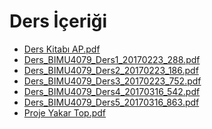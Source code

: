 # Ders İçeriği

<!--Index-->

- [Ders Kitabı AP.pdf](https://github.com//yedhrab/IstanbulUniversity-CE/raw/master/4.%20S%C4%B1n%C4%B1f%202.%20D%C3%B6nem%20Notlar%C4%B1/A%C4%9F%20Programlama/Ders%20%C4%B0%C3%A7eri%C4%9Fi/Ders%20Kitab%C4%B1%20AP.pdf)
- [Ders_BIMU4079_Ders1_20170223_288.pdf](https://github.com//yedhrab/IstanbulUniversity-CE/raw/master/4.%20S%C4%B1n%C4%B1f%202.%20D%C3%B6nem%20Notlar%C4%B1/A%C4%9F%20Programlama/Ders%20%C4%B0%C3%A7eri%C4%9Fi/Ders_BIMU4079_Ders1_20170223_288.pdf)
- [Ders_BIMU4079_Ders2_20170223_186.pdf](https://github.com//yedhrab/IstanbulUniversity-CE/raw/master/4.%20S%C4%B1n%C4%B1f%202.%20D%C3%B6nem%20Notlar%C4%B1/A%C4%9F%20Programlama/Ders%20%C4%B0%C3%A7eri%C4%9Fi/Ders_BIMU4079_Ders2_20170223_186.pdf)
- [Ders_BIMU4079_Ders3_20170223_752.pdf](https://github.com//yedhrab/IstanbulUniversity-CE/raw/master/4.%20S%C4%B1n%C4%B1f%202.%20D%C3%B6nem%20Notlar%C4%B1/A%C4%9F%20Programlama/Ders%20%C4%B0%C3%A7eri%C4%9Fi/Ders_BIMU4079_Ders3_20170223_752.pdf)
- [Ders_BIMU4079_Ders4_20170316_542.pdf](https://github.com//yedhrab/IstanbulUniversity-CE/raw/master/4.%20S%C4%B1n%C4%B1f%202.%20D%C3%B6nem%20Notlar%C4%B1/A%C4%9F%20Programlama/Ders%20%C4%B0%C3%A7eri%C4%9Fi/Ders_BIMU4079_Ders4_20170316_542.pdf)
- [Ders_BIMU4079_Ders5_20170316_863.pdf](https://github.com//yedhrab/IstanbulUniversity-CE/raw/master/4.%20S%C4%B1n%C4%B1f%202.%20D%C3%B6nem%20Notlar%C4%B1/A%C4%9F%20Programlama/Ders%20%C4%B0%C3%A7eri%C4%9Fi/Ders_BIMU4079_Ders5_20170316_863.pdf)
- [Proje Yakar Top.pdf](https://github.com//yedhrab/IstanbulUniversity-CE/raw/master/4.%20S%C4%B1n%C4%B1f%202.%20D%C3%B6nem%20Notlar%C4%B1/A%C4%9F%20Programlama/Ders%20%C4%B0%C3%A7eri%C4%9Fi/Proje%20Yakar%20Top.pdf)

<!--Index-->
